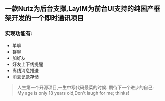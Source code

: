 ## 一款Nutz为后台支撑,LayIM为前台UI支持的纯国产框架开发的一个即时通讯项目
  ### 实现功能有:
   - 单聊
   - 群聊
   - 加好友
   - 好友上下线提醒
   - 离线消息推送
   - 消息记录存储
  


> 人生第一个开源项目,一生中写代码最菜的时候.
> 期待下一个进步的自己;<br/>
>My age is only 18 years old,Don't laugh for me; thinks!
